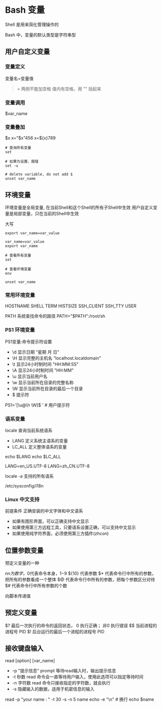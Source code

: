 # Bash 变量

Shell 是用来简化管理操作的

Bash 中，变量的默认类型是字符串型

## 用户自定义变量

### 变量定义
变量名=变量值
> = 两侧不能加空格
> 值内有空格，用 "" 括起来

### 变量调用

$var\_name

### 变量叠加

$x
x="$x"456
x=${x}789

```shell
# 查询所有变量
set

# 如果为设置，报错
set -u

# delete variable, do not add $
unset var_name
```

## 环境变量

环境变量是全局变量, 在当前Shell和这个Shell的所有子Shell中生效
用户自定义变量是局部变量，只在当前的Shell中生效

大写

```shell
export var_name=var_value

var_name=var_value
export var_name

# 查看所有变量
set

# 查看环境变量
env

unset var_name
```

### 常用环境变量

HOSTNAME
SHELL
TERM
HISTSIZE
SSH_CLIENT
SSH_TTY
USER

PATH 系统查找命令的路径
PATH="$PATH":/root/sh

### PS1 环境变量

PS1变量:命令提示符设置
- \d   显示日期 “星期 月 日”
- \H   显示完整的主机名 “localhost.localdomain”
- \t   显示24小时制时间 "HH:MM:SS"
- \A   显示24小时制时间 "HH:MM"
- \u   显示当前用户名
- \w   显示当前所在目录的完整名称
- \W   显示当前所在目录的最后一个目录
- \$   提示符

PS1='[\u@\h \W]\$ ' # 用户提示符

### 语系变量

locale
查询当前系统语系
- LANG     定义系统主语系的变量
- LC\_ALL  定义整体语系的变量

echo $LANG
echo $LC\_ALL

LANG=en\_US.UTF-8
LANG=zh\_CN.UTF-8

locale -a
支持的所有语系

/etc/sysconfig/i18n

### Linux 中文支持

前提条件 正确安装的中文字体和中文语系
- 如果有图形界面，可以正确支持中文显示
- 如果使用第三方远程工具，只要语系设置正确，可以支持中文显示
- 如果使用纯字符界面，必须使用第三方插件(zhcon)


## 位置参数变量

预定义变量的一种

$n     n为数字，$0代表命令本身，$1-$9 ${10} 代表参数
$\*    代表命令行中所有的参数，把所有的参数看成一个整体
$@     代表命令行中所有的参数，把每个参数区分对待
$#     代表命令行中所有参数的个数

向脚本传递值

## 预定义变量

$?    最后一次执行的命令的返回状态， 0 执行正确； 非0 执行错误
$$    当前进程的进程号 PID
$!    后台运行的最后一个进程的进程号 PID

## 接收键盘输入

read [option] [var\_name]
- -p    "提示信息" prompt 等待read输入时，输出提示信息
- -t    秒数 read 命令会一直等待用户输入，使用此选项可以指定等待时间
- -n    字符数 read 命令只接收指定的字符数，就会执行
- -s    隐藏输入的数据，适用于机密信息的输入

read -p "your name : " -t 30 -s -n 5 name
echo -e "\n" # 换行
echo $name
